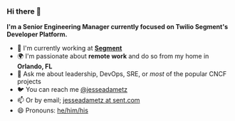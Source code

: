 ### Hi there 👋

**I'm a Senior Engineering Manager currently focused on Twilio Segment's Developer Platform.**

- 🏢 I'm currently working at **[Segment](https://segment.com/)**
- 🌍 I'm passionate about **remote work** and do so from my home in **Orlando, FL**
- 💬 Ask me about leadership, DevOps, SRE, or _most_ of the popular CNCF projects
- 🐦 You can reach me [@jesseadametz](https://twitter.com/jesseadametz)
- 📫 Or by email; [jesseadametz at sent.com](mailto:jesseadametz@sent.com)
- 😄 Pronouns: [he/him/his](https://pronoun.is/he)
